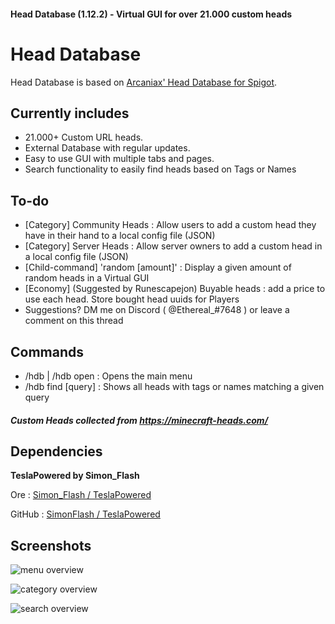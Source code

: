 #### Head Database (1.12.2) - Virtual GUI for over 21.000 custom heads

# Head Database
Head Database is based on [Arcaniax' Head Database for Spigot](https://www.spigotmc.org/resources/head-database.14280/).

## Currently includes
- 21.000+ Custom URL heads.
- External Database with regular updates.
- Easy to use GUI with multiple tabs and pages.
- Search functionality to easily find heads based on Tags or Names

## To-do
- [Category] Community Heads : Allow users to add a custom head they have in their hand to a local config file (JSON)
- [Category] Server Heads : Allow server owners to add a custom head in a local config file (JSON)
- [Child-command] 'random [amount]' : Display a given amount of random heads in a Virtual GUI
- [Economy] (Suggested by Runescapejon) Buyable heads : add a price to use each head. Store bought head uuids for Players
- Suggestions? DM me on Discord ( @Ethereal_#7648 ) or leave a comment on this thread

## Commands
- /hdb | /hdb open : Opens the main menu
- /hdb find [query] : Shows all heads with tags or names matching a given query

##### Custom Heads collected from https://minecraft-heads.com/

## Dependencies
**TeslaPowered by Simon_Flash**

Ore : [Simon_Flash / TeslaPowered](https://ore.spongepowered.org/Simon_Flash/TeslaPowered)

GitHub : [SimonFlash / TeslaPowered](https://github.com/SimonFlash/TeslaPowered)

## Screenshots
![menu overview](https://i.imgur.com/6MkEKef.png "Default Menu")

![category overview](https://i.imgur.com/4G9B8iO.png "Page 5 of the Food category")

![search overview](https://i.imgur.com/x2JKSyb.png "Search results for keyword 'Santa'")

